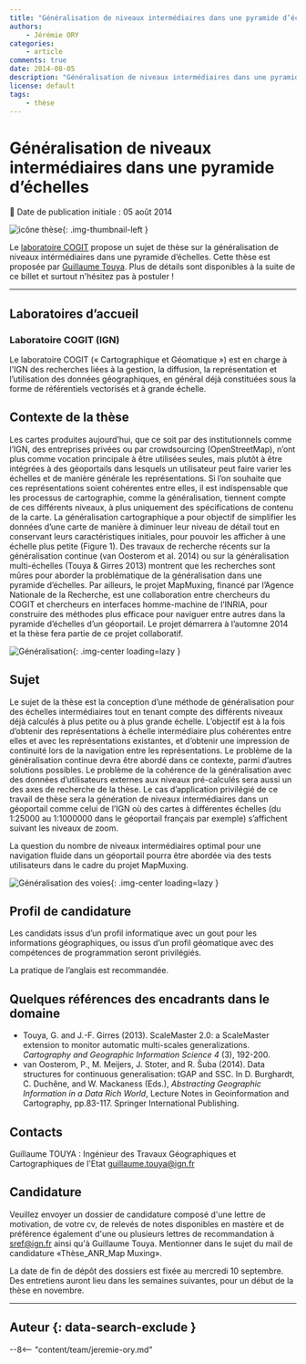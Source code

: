 ```yaml
---
title: "Généralisation de niveaux intermédiaires dans une pyramide d’échelles"
authors:
    - Jérémie ORY
categories:
    - article
comments: true
date: 2014-08-05
description: "Généralisation de niveaux intermédiaires dans une pyramide d’échelles"
license: default
tags:
    - thèse
---
```


# Généralisation de niveaux intermédiaires dans une pyramide d’échelles

:calendar: Date de publication initiale : 05 août 2014

![icône thèse](https://cdn.geotribu.fr/img/logos-icones/divers/these.png "icône thèse"){: .img-thumbnail-left }

Le [laboratoire COGIT](http://recherche.ign.fr/labos/cogit/accueilCOGIT.php) propose un sujet de thèse sur la généralisation de niveaux intérmédiaires dans une pyramide d’échelles. Cette thèse est proposée par [Guillaume Touya](http://recherche.ign.fr/labos/cogit/cv.php?prenom=Guillaume&nom=Touya). Plus de détails sont disponibles à la suite de ce billet et surtout n'hésitez pas à postuler !

----

## Laboratoires d’accueil

### Laboratoire COGIT (IGN)

Le laboratoire COGIT (« Cartographique et Géomatique ») est en charge à l'IGN des recherches liées à la gestion, la diffusion, la représentation et l’utilisation des données géographiques, en général déjà constituées sous la forme de référentiels vectorisés et à grande échelle.

## Contexte de la thèse

Les cartes produites aujourd’hui, que ce soit par des institutionnels comme l’IGN, des entreprises privées ou par crowdsourcing (OpenStreetMap), n’ont plus comme vocation principale à être utilisées seules, mais plutôt à être intégrées à des géoportails dans lesquels un utilisateur peut faire varier les échelles et de manière générale les représentations. Si l’on souhaite que ces représentations soient cohérentes entre elles, il est indispensable que les processus de cartographie, comme la généralisation, tiennent compte de ces différents niveaux, à plus uniquement des spécifications de contenu de la carte. La généralisation cartographique a pour objectif de simplifier les données d’une carte de manière à diminuer leur niveau de détail tout en conservant leurs caractéristiques initiales, pour pouvoir les afficher à une échelle plus petite (Figure 1). Des travaux de recherche récents sur la généralisation continue (van Oosterom et al. 2014) ou sur la généralisation multi-échelles (Touya & Girres 2013) montrent que les recherches sont mûres pour aborder la problématique de la généralisation dans une pyramide d’échelles. Par ailleurs, le projet MapMuxing, financé par l’Agence Nationale de la Recherche, est une collaboration entre chercheurs du COGIT et chercheurs en interfaces homme-machine de l’INRIA, pour construire des méthodes plus efficace pour naviguer entre autres dans la pyramide d’échelles d’un géoportail. Le projet démarrera à l’automne 2014 et la thèse fera partie de ce projet collaboratif.

![Généralisation](https://cdn.geotribu.fr/img/articles-blog-rdp/capture-ecran/These_mapmuxing.png "Généralisation"){: .img-center loading=lazy }

## Sujet

Le sujet de la thèse est la conception d’une méthode de généralisation pour des échelles intermédiaires tout en tenant compte des différents niveaux déjà calculés à plus petite ou à plus grande échelle. L’objectif est à la fois d’obtenir des représentations à échelle intermédiaire plus cohérentes entre elles et avec les représentations existantes, et d’obtenir une impression de continuité lors de la navigation entre les représentations. Le problème de la généralisation continue devra être abordé dans ce contexte, parmi d’autres solutions possibles. Le problème de la cohérence de la généralisation avec des données d’utilisateurs externes aux niveaux pré-calculés sera aussi un des axes de recherche de la thèse. Le cas d’application privilégié de ce travail de thèse sera la génération de niveaux intermédiaires dans un géoportail comme celui de l’IGN où des cartes à différentes échelles (du 1:25000 au 1:1000000 dans le géoportail français par exemple) s’affichent suivant les niveaux de zoom.

La question du nombre de niveaux intermédiaires optimal pour une navigation fluide dans un géoportail pourra être abordée via des tests utilisateurs dans le cadre du projet MapMuxing.

![Généralisation des voies](https://cdn.geotribu.fr/img/articles-blog-rdp/capture-ecran/These_mapmuxing2.png "Généralisation des voies"){: .img-center loading=lazy }

## Profil de candidature

Les candidats issus d’un profil informatique avec un gout pour les informations géographiques, ou issus d’un profil géomatique avec des compétences de programmation seront privilégiés.

La pratique de l’anglais est recommandée.

## Quelques références des encadrants dans le domaine

- Touya, G. and J.-F. Girres (2013). ScaleMaster 2.0: a ScaleMaster extension to monitor automatic multi-scales generalizations. *Cartography and Geographic Information Science 4* (3), 192-200.
- van Oosterom, P., M. Meijers, J. Stoter, and R. Šuba (2014). Data structures for continuous generalisation: tGAP and SSC. In D. Burghardt, C. Duchêne, and W. Mackaness (Eds.), *Abstracting Geographic Information in a Data Rich World*, Lecture Notes in Geoinformation and Cartography, pp.83-117. Springer International Publishing.

## Contacts

Guillaume TOUYA : Ingénieur des Travaux Géographiques et Cartographiques de l'Etat
[guillaume.touya@ign.fr](mailto:guillaume.touya@ign.fr)

## Candidature

Veuillez envoyer un dossier de candidature composé d'une lettre de motivation, de votre cv, de relevés de notes disponibles en mastère et de préférence également d'une ou plusieurs lettres de recommandation à [sref@ign.fr](mailto:sref@ign.fr) ainsi qu'à Guillaume Touya.
Mentionner dans le sujet du mail de candidature «Thèse_ANR_Map Muxing».

La date de fin de dépôt des dossiers est fixée au mercredi 10 septembre. Des entretiens auront lieu dans les semaines suivantes, pour un début de la thèse en novembre.

----

## Auteur {: data-search-exclude }

--8<-- "content/team/jeremie-ory.md"
